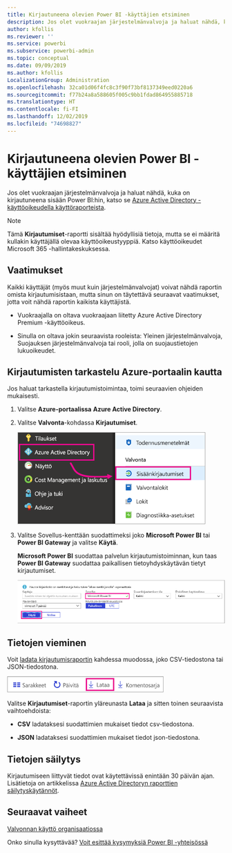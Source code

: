 ```yaml
---
title: Kirjautuneena olevien Power BI -käyttäjien etsiminen
description: Jos olet vuokraajan järjestelmänvalvoja ja haluat nähdä, kuka on kirjautuneena sisään Power BI:hin, voit katsoa sen Azure Active Directory -käyttöoikeudella käyttöraporteista.
author: kfollis
ms.reviewer: ''
ms.service: powerbi
ms.subservice: powerbi-admin
ms.topic: conceptual
ms.date: 09/09/2019
ms.author: kfollis
LocalizationGroup: Administration
ms.openlocfilehash: 32ca01d06f4fc8c3f90f73bf8137349eed0220a6
ms.sourcegitcommit: f77b24a8a588605f005c9bb1fdad864955885718
ms.translationtype: HT
ms.contentlocale: fi-FI
ms.lasthandoff: 12/02/2019
ms.locfileid: "74698827"
---
```

# <a name="find-power-bi-users-that-have-signed-in"></a>Kirjautuneena olevien Power BI -käyttäjien etsiminen

Jos olet vuokraajan järjestelmänvalvoja ja haluat nähdä, kuka on kirjautuneena sisään Power BI:hin, katso se [Azure Active Directory -käyttöoikeudella käyttöraporteista](/azure/active-directory/reports-monitoring/concept-sign-ins).

> [!NOTE]
> Tämä **Kirjautumiset**-raportti sisältää hyödyllisiä tietoja, mutta se ei määritä kullakin käyttäjällä olevaa käyttöoikeustyyppiä. Katso käyttöoikeudet Microsoft 365 -hallintakeskuksessa.

## <a name="requirements"></a>Vaatimukset

Kaikki käyttäjät (myös muut kuin järjestelmänvalvojat) voivat nähdä raportin omista kirjautumisistaan, mutta sinun on täytettävä seuraavat vaatimukset, jotta voit nähdä raportin kaikista käyttäjistä.

* Vuokraajalla on oltava vuokraajaan liitetty Azure Active Directory Premium -käyttöoikeus.

* Sinulla on oltava jokin seuraavista rooleista: Yleinen järjestelmänvalvoja, Suojauksen järjestelmänvalvoja tai rooli, jolla on suojaustietojen lukuoikeudet.

## <a name="use-the-azure-portal-to-view-sign-ins"></a>Kirjautumisten tarkastelu Azure-portaalin kautta

Jos haluat tarkastella kirjautumistoimintaa, toimi seuraavien ohjeiden mukaisesti.

1. Valitse **Azure-portaalissa** **Azure Active Directory**.

1. Valitse **Valvonta**-kohdassa **Kirjautumiset**.
   
    ![Näyttökuva Azure-käyttöliittymästä, jossa on korostettuna Azure Active Directory- ja Kirjautumiset -asetukset.](media/service-admin-access-usage/azure-portal-sign-ins.png)

1. Valitse Sovellus-kenttään suodattimeksi joko **Microsoft Power BI** tai **Power BI Gateway** ja valitse **Käytä**.

    **Microsoft Power BI** suodattaa palvelun kirjautumistoiminnan, kun taas **Power BI Gateway** suodattaa paikallisen tietoyhdyskäytävän tietyt kirjautumiset.
   
    ![Näyttökuva Kirjautumiset-suodattimesta Sovellukset-kenttä korostettuna.](media/service-admin-access-usage/sign-in-filter.png)

## <a name="export-the-data"></a>Tietojen vieminen

Voit [ladata kirjautumisraportin](/azure/active-directory/reports-monitoring/quickstart-download-sign-in-report) kahdessa muodossa, joko CSV-tiedostona tai JSON-tiedostona.

![Näyttökuva latauspainikkeesta.](media/service-admin-access-usage/download-sign-in-data-csv.png)

Valitse **Kirjautumiset**-raportin yläreunasta **Lataa** ja sitten toinen seuraavista vaihtoehdoista:

* **CSV** ladataksesi suodattimien mukaiset tiedot csv-tiedostona.

* **JSON** ladataksesi suodattimien mukaiset tiedot json-tiedostona.

## <a name="data-retention"></a>Tietojen säilytys

Kirjautumiseen liittyvät tiedot ovat käytettävissä enintään 30 päivän ajan. Lisätietoja on artikkelissa [Azure Active Directoryn raporttien säilytyskäytännöt](/azure/active-directory/reports-monitoring/reference-reports-data-retention).

## <a name="next-steps"></a>Seuraavat vaiheet

[Valvonnan käyttö organisaatiossa](service-admin-auditing.md)

Onko sinulla kysyttävää? [Voit esittää kysymyksiä Power BI -yhteisössä](https://community.powerbi.com/)
